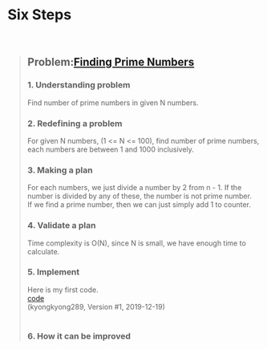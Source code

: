 # Six Steps
<br />

> ## Problem:[Finding Prime Numbers](https://www.acmicpc.net/problem/1978)
>
> ### 1. Understanding problem
> Find number of prime numbers in given N numbers.
> ### 2. Redefining a problem
> For given N numbers, (1 <= N <= 100), find number of prime numbers, each numbers are between 1 and 1000 inclusively.
> ### 3. Making a plan
> For each numbers, we just divide a number by 2 from n - 1. If the number is divided by any of these, the number is not prime number.  
> If we find a prime number, then we can just simply add 1 to counter.
> ### 4. Validate a plan
> Time complexity is O(N), since N is small, we have enough time to calculate.
> ### 5. Implement
> Here is my first code.  
> [code](https://github.com/kyongkyong289/Algorithm/blob/kyongkyong289/Mathematics/FindingPrimeNumbers_1978/FindingPrimeNumbers_1978_kyongkyong289.py)  
> (kyongkyong289, Version #1, 2019-12-19)
> <br /> 
> <br />
> ### 6. How it can be improved
>
>
>

